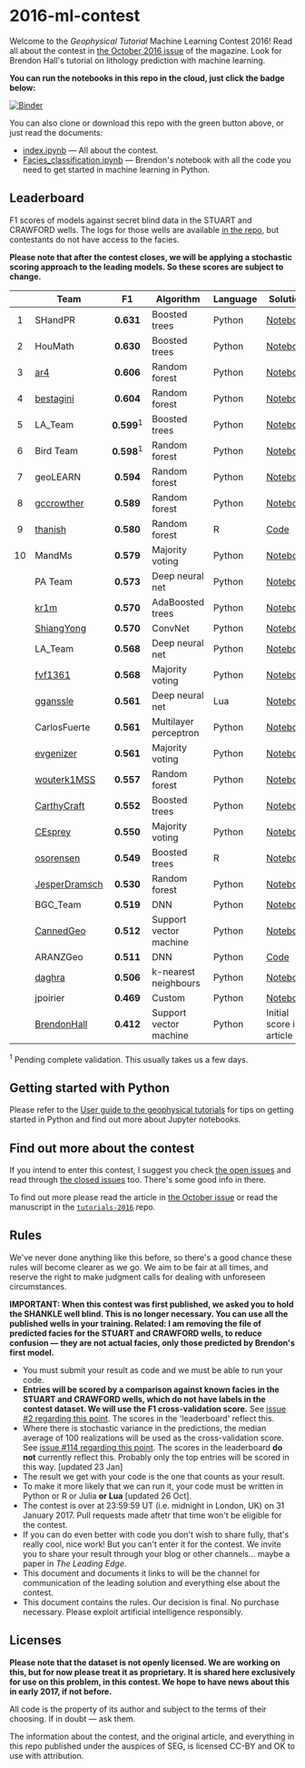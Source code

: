 # 2016-ml-contest

Welcome to the *Geophysical Tutorial* Machine Learning Contest 2016! Read all about the contest in [the October 2016 issue](http://library.seg.org/toc/leedff/35/10) of the magazine. Look for Brendon Hall's tutorial on lithology prediction with machine learning.

**You can run the notebooks in this repo in the cloud, just click the badge below:**

[![Binder](http://mybinder.org/badge.svg)](http://mybinder.org:/repo/seg/2016-ml-contest)

You can also clone or download this repo with the green button above, or just read the documents:

- [index.ipynb](index.ipynb) &mdash; All about the contest.
- [Facies_classification.ipynb](Facies_classification.ipynb) &mdash; Brendon's notebook with all the code you need to get started in machine learning in Python.


## Leaderboard

F1 scores of models against secret blind data in the STUART and CRAWFORD wells. The logs for those wells are available [in the repo](https://github.com/seg/2016-ml-contest/blob/master/validation_data_nofacies.csv), but contestants do not have access to the facies.

**Please note that after the contest closes, we will be applying a stochastic scoring approach to the leading models. So these scores are subject to change.**

|   | Team                                          | F1         | Algorithm     | Language | Solution                 |
|:-:|-----------------------------------------------|:----------:|---------------|----------|--------------------------|
| 1 | SHandPR                                       | **0.631**  | Boosted trees | Python   | [Notebook](SHandPR/Face_classification_SHPR_GradientBoost.ipynb) |
| 2 | HouMath                                       | **0.630**  | Boosted trees | Python   | [Notebook](HouMath/Face_classification_HouMath_XGB_06.ipynb) |
| 3 | [ar4](https://github.com/ar4)                 | **0.606**  | Random forest | Python   | [Notebook](ar4/ar4_submission2.ipynb) |
| 4 | [bestagini](https://github.com/bestagini)     | **0.604**  | Random forest | Python   | [Notebook](ispl/facies_classification_try02.ipynb) |
| 5 | LA_Team                                       | **0.599**<sup>1</sup>  | Boosted trees | Python   | [Notebook](LA_Team/Face_classification_LA_Team_HouMath_Edit.ipynb) |
| 6 | Bird Team                                     | **0.598**<sup>1</sup>  | Random forest | Python   | [Notebook](Bird_Team/Facies_classification_4.ipynb) |
| 7 | geoLEARN                                      | **0.594**  | Random forest | Python   | [Notebook](geoLEARN/Submission_3_RF_FE.ipynb) |
| 8 | [gccrowther](https://github.com/gccrowther)   | **0.589**  | Random forest | Python   | [Notebook](GCC_FaciesClassification/05%20-%20Facies%20Determination.ipynb) |
| 9 | [thanish](https://github.com/thanish)         | **0.580**  | Random forest | R        | [Code](Mendacium/Mendacium/rf_sub_10.R) |
| 10| MandMs                                        | **0.579**  | Majority voting | Python | [Notebook](MandMs/Facies_classification-M%26Ms_plurality_voting_classifier.ipynb) |
|   | PA Team                                       | **0.573**  | Deep neural net  | Python   | [Notebook](PA_Team/PA_Team_Submission_0.ipynb) |
|   | [kr1m](https://github.com/kr1m)               | **0.570**  | AdaBoosted trees | Python   | [Notebook](Kr1m/Kr1m_SEG_ML_Attempt1.ipynb) |
|   | [ShiangYong](https://github.com/ShiangYong)   | **0.570**  | ConvNet          | Python   | [Notebook](ShiangYong/facies_classification_cnn.ipynb) |
|   | LA_Team                                       | **0.568**  | Deep neural net | Python   | [Notebook](LA_Team/Facies_classification_LA_TEAM_03.ipynb) |
|   | [fvf1361](https://github.com/fvf1361)         | **0.568**  | Majority voting | Python   | [Notebook](fvf/facies_classification.ipynb) |
|   | [gganssle](https://github.com/gganssle)       | **0.561**  | Deep neural net | Lua      | [Notebook](gram/faye.ipynb) |
|   | CarlosFuerte                                 | **0.561**  | Multilayer perceptron | Python      | [Notebook](CarlosFuerte/ML_Submission.ipynb) |
|   | [evgenizer](https://github.com/evgenizer)     | **0.561**  | Majority voting | Python   | [Notebook](EvgenyS/Facies_classification_ES.ipynb) |
|   | [wouterk1MSS](https://github.com/wouterk1MSS) | **0.557**  | Random forest | Python   | [Notebook](MSS_Xmas_Trees/ml_seg_try1.ipynb) |
|   | [CarthyCraft](https://github.com/CarthyCraft) | **0.552**  | Boosted trees | Python | [Notebook](ADMC/McCarthy%202016%20ML%20v2.0.ipynb) |
|   | [CEsprey](https://github.com/CEsprey)         | **0.550**  | Majority voting | Python | [Notebook](CEsprey%20-%20RandomForest/Facies_Tree_Ensemble_Classifier.ipynb) |
|   | [osorensen](https://github.com/osorensen)     | **0.549**  | Boosted trees | R        | [Notebook](boostedXmas/Facies%20Classification.ipynb) |
|   | [JesperDramsch](https://github.com/JesperDramsch) | **0.530**  | Random forest | Python   | [Notebook](JesperDramsch/Facies_classification_Xmas_Trees-Copy1.ipynb) |
|   | BGC_Team                                      | **0.519**  | DNN           | Python   | [Notebook](BGC_Team/Facies%20Prediction_submit.ipynb) |
|   | [CannedGeo](https://github.com/cannedgeo)     | **0.512**  | Support vector machine | Python   | [Notebook](CannedGeo_/Facies_classification-BPage_CannedGeo_F1_56-VALIDATED.ipynb) |
|   | ARANZGeo                                      | **0.511**  | DNN | Python   | [Code](ARANZGeo/hypter.py) |
|   | [daghra](https://github.com/dagrha)           | **0.506**  | k-nearest neighbours  | Python   | [Notebook](dagrha/KNN_submission_1_dagrha.ipynb) |
|   | jpoirier                                      | **0.469**  | Custom              | Python   | [Notebook](jpoirier/jpoirier009_submission001.ipynb) |
|   | [BrendonHall](https://github.com/brendonhall) | **0.412**  | Support vector machine | Python   | Initial score in article |

<sup>1</sup>&nbsp;Pending complete validation. This usually takes us a few days.


## Getting started with Python

Please refer to the [User guide to the geophysical tutorials](http://library.seg.org/doi/abs/10.1190/tle35020190.1) for tips on getting started in Python and find out more about Jupyter notebooks.


## Find out more about the contest

If you intend to enter this contest, I suggest you check [the open issues](https://github.com/seg/2016-ml-contest/issues) and read through  [the closed issues](https://github.com/seg/2016-ml-contest/issues?q=is%3Aissue+is%3Aclosed) too. There's some good info in there.

To find out more please read the article in [the October issue](http://library.seg.org/toc/leedff/35/10) or read the manuscript in the [`tutorials-2016`](https://github.com/seg/tutorials-2016) repo.


## Rules

We've never done anything like this before, so there's a good chance these rules will become clearer as we go. We aim to be fair at all times, and reserve the right to make judgment calls for dealing with unforeseen circumstances.

**IMPORTANT: When this contest was first published, we asked you to hold the SHANKLE well blind. This is no longer necessary. You can use all the published wells in your training. Related: I am removing the file of predicted facies for the STUART and CRAWFORD wells, to reduce confusion — they are not actual facies, only those predicted by Brendon's first model.**

- You must submit your result as code and we must be able to run your code.
- **Entries will be scored by a comparison against known facies in the STUART and CRAWFORD wells, which do not have labels in the contest dataset. We will use the F1 cross-validation score.** See [issue #2 regarding this point](https://github.com/seg/2016-ml-contest/issues/2). The scores in the 'leaderboard' reflect this.
- Where there is stochastic variance in the predictions, the median average of 100 realizations will be used as the cross-validation score. See [issue #114 regarding this point](https://github.com/seg/2016-ml-contest/issues/114). The scores in the leaderboard **do not** currently reflect this. Probably only the top entries will be scored in this way. [updated 23 Jan]
- The result we get with your code is the one that counts as your result.
- To make it more likely that we can run it, your code must be written in Python or R or Julia **or Lua** [updated 26 Oct].
- The contest is over at 23:59:59 UT (i.e. midnight in London, UK) on 31 January 2017. Pull requests made aftetr that time won't be eligible for the contest.
- If you can do even better with code you don't wish to share fully, that's really cool, nice work! But you can't enter it for the contest. We invite you to share your result through your blog or other channels... maybe a paper in *The Leading Edge*.
- This document and documents it links to will be the channel for communication of the leading solution and everything else about the contest.
- This document contains the rules. Our decision is final. No purchase necessary. Please exploit artificial intelligence responsibly. 

## Licenses

**Please note that the dataset is not openly licensed. We are working on this, but for now please treat it as proprietary. It is shared here exclusively for use on this problem, in this contest. We hope to have news about this in early 2017, if not before.**

All code is the property of its author and subject to the terms of their choosing. If in doubt — ask them.

The information about the contest, and the original article, and everything in this repo published under the auspices of SEG, is licensed CC-BY and OK to use with attribution.
